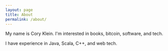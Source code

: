 ```yaml
---
layout: page
title: About
permalink: /about/
---
```


My name is Cory Klein. I'm interested in books, bitcoin, software, and tech.

I have experience in Java, Scala, C++, and web tech.
